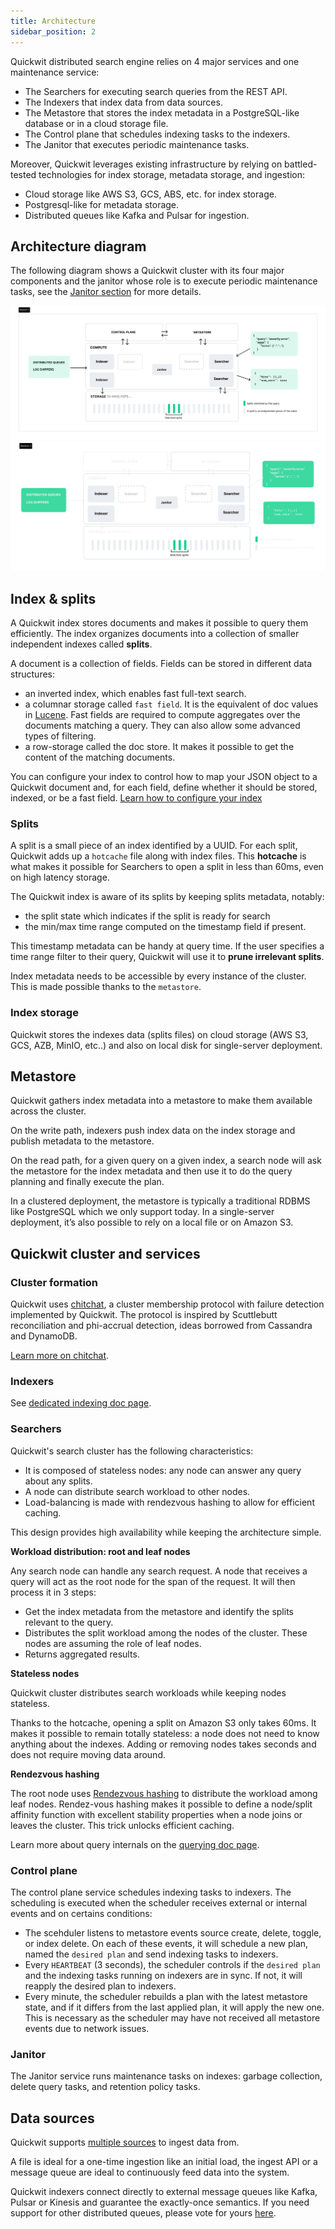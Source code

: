 ```yaml
---
title: Architecture
sidebar_position: 2
---
```


Quickwit distributed search engine relies on 4 major services and one maintenance service:

- The Searchers for executing search queries from the REST API.
- The Indexers that index data from data sources.
- The Metastore that stores the index metadata in a PostgreSQL-like database or in a cloud storage file.
- The Control plane that schedules indexing tasks to the indexers.
- The Janitor that executes periodic maintenance tasks.

Moreover, Quickwit leverages existing infrastructure by relying on battled-tested technologies for index storage, metadata storage, and ingestion:

- Cloud storage like AWS S3, GCS, ABS, etc. for index storage.
- Postgresql-like for metadata storage.
- Distributed queues like Kafka and Pulsar for ingestion.

## Architecture diagram

The following diagram shows a Quickwit cluster with its four major components and the janitor whose role is to execute periodic maintenance tasks, see the [Janitor section](#janitor) for more details.

![Quickwit Architecture](../assets/images/quickwit-architecture-light.svg#gh-light-mode-only)![Quickwit Log Management](../assets/images/quickwit-architecture-dark.svg#gh-dark-mode-only)

## Index & splits

A Quickwit index stores documents and makes it possible to query them efficiently. The index organizes documents into a collection of smaller independent indexes called **splits**.

A document is a collection of fields. Fields can be stored in different data structures:

- an inverted index, which enables fast full-text search.
- a columnar storage called `fast field`. It is the equivalent of doc values in [Lucene](https://lucene.apache.org/). Fast fields are required to compute aggregates over the documents matching a query. They can also allow some advanced types of filtering.
- a row-storage called the doc store. It makes it possible to get the content of the matching documents.

You can configure your index to control how to map your JSON object to a Quickwit document and, for each field, define whether it should be stored, indexed, or be a fast field. [Learn how to configure your index](../configuration/index-config.md)

### Splits

A split is a small piece of an index identified by a UUID. For each split, Quickwit adds up a `hotcache` file along with index files. This **hotcache** is what makes it possible for Searchers to open a split in less than 60ms, even on high latency storage.

The Quickwit index is aware of its splits by keeping splits metadata, notably:

- the split state which indicates if the split is ready for search
- the min/max time range computed on the timestamp field if present.

This timestamp metadata can be handy at query time. If the user specifies a time range filter to their query, Quickwit will use it to **prune irrelevant splits**.

Index metadata needs to be accessible by every instance of the cluster. This is made possible thanks to the `metastore`.

### Index storage

Quickwit stores the indexes data (splits files) on cloud storage (AWS S3, GCS, AZB, MinIO, etc..) and also on local disk for single-server deployment.

## Metastore

Quickwit gathers index metadata into a metastore to make them available across the cluster. 

On the write path, indexers push index data on the index storage and publish metadata to the metastore.

On the read path, for a given query on a given index, a search node will ask the metastore for the index metadata and then use it to do the query planning and finally execute the plan.

In a clustered deployment, the metastore is typically a traditional RDBMS like PostgreSQL which we only support today. In a single-server deployment, it’s also possible to rely on a local file or on Amazon S3.

## Quickwit cluster and services

### Cluster formation

Quickwit uses [chitchat](https://github.com/quickwit-oss/chitchat), a cluster membership protocol with failure detection implemented by Quickwit. The protocol is inspired by Scuttlebutt reconciliation and phi-accrual detection, ideas borrowed from Cassandra and DynamoDB.

[Learn more on chitchat](https://github.com/quickwit-oss/chitchat).

### Indexers

See [dedicated indexing doc page](./concepts/indexing.md).

### Searchers

Quickwit's search cluster has the following characteristics:

- It is composed of stateless nodes: any node can answer any query about any splits.
- A node can distribute search workload to other nodes.
- Load-balancing is made with rendezvous hashing to allow for efficient caching.

This design provides high availability while keeping the architecture simple.

**Workload distribution: root and leaf nodes**

Any search node can handle any search request. A node that receives a query will act as the root node for the span of the request. It will then process it in 3 steps:

- Get the index metadata from the metastore and identify the splits relevant to the query.
- Distributes the split workload among the nodes of the cluster. These nodes are assuming the role of leaf nodes.
- Returns aggregated results.

**Stateless nodes**

Quickwit cluster distributes search workloads while keeping nodes stateless.

Thanks to the hotcache, opening a split on Amazon S3 only takes 60ms. It makes it possible to remain totally stateless: a node does not need to know anything about the indexes. Adding or removing nodes takes seconds and does not require moving data around.

**Rendezvous hashing**

The root node uses [Rendezvous hashing](https://en.wikipedia.org/wiki/Rendezvous_hashing) to distribute the workload among leaf nodes. Rendez-vous hashing makes it possible to define a node/split affinity function with excellent stability properties when a node joins or leaves the cluster. This trick unlocks efficient caching.

Learn more about query internals on the [querying doc page](./concepts/querying.md).


### Control plane

The control plane service schedules indexing tasks to indexers. The scheduling is executed when the scheduler receives external or internal events and on certains conditions:

- The scehduler listens to metastore events source create, delete, toggle, or index delete. On each of these events, it will schedule a new plan, named the `desired plan` and send indexing tasks to indexers.
- Every `HEARTBEAT` (3 seconds), the scheduler controls if the `desired plan` and the indexing tasks running on indexers are in sync. If not, it will reapply the desired plan to indexers.
- Every minute, the scheduler rebuilds a plan with the latest metastore state, and if it differs from the last applied plan, it will apply the new one. This is necessary as the scheduler may have not received all metastore events due to network issues.

### Janitor

The Janitor service runs maintenance tasks on indexes: garbage collection, delete query tasks, and retention policy tasks.

## Data sources

Quickwit supports [multiple sources](../ingest-data/) to ingest data from.

A file is ideal for a one-time ingestion like an initial load, the ingest API or a message queue are ideal to continuously feed data into the system. 

Quickwit indexers connect directly to external message queues like Kafka, Pulsar or Kinesis and guarantee the exactly-once semantics. If you need support for other distributed queues, please vote for yours [here](https://github.com/quickwit-oss/quickwit/issues/1000).
